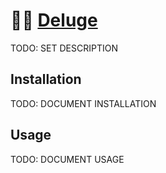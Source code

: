 # 🏴‍☠️ [Deluge](https://github.com/illallangi/deluge)

TODO: SET DESCRIPTION

## Installation

TODO: DOCUMENT INSTALLATION

## Usage

TODO: DOCUMENT USAGE
